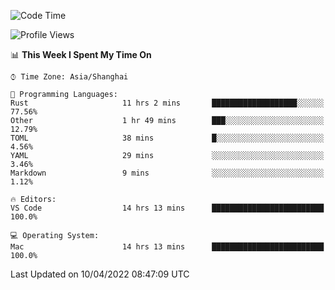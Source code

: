 <!--START_SECTION:waka-->
![Code Time](http://img.shields.io/badge/Code%20Time-1%2C216%20hrs%205%20mins-blue)

![Profile Views](http://img.shields.io/badge/Profile%20Views-12-blue)

📊 **This Week I Spent My Time On** 

```text
⌚︎ Time Zone: Asia/Shanghai

💬 Programming Languages: 
Rust                     11 hrs 2 mins       ███████████████████░░░░░░   77.56% 
Other                    1 hr 49 mins        ███░░░░░░░░░░░░░░░░░░░░░░   12.79% 
TOML                     38 mins             █░░░░░░░░░░░░░░░░░░░░░░░░   4.56% 
YAML                     29 mins             ░░░░░░░░░░░░░░░░░░░░░░░░░   3.46% 
Markdown                 9 mins              ░░░░░░░░░░░░░░░░░░░░░░░░░   1.12%

🔥 Editors: 
VS Code                  14 hrs 13 mins      █████████████████████████   100.0%

💻 Operating System: 
Mac                      14 hrs 13 mins      █████████████████████████   100.0%

```


 Last Updated on 10/04/2022 08:47:09 UTC
<!--END_SECTION:waka-->
